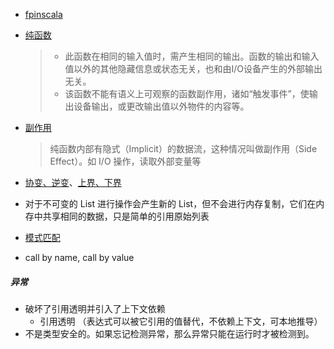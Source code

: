 
- [fpinscala](https://github.com/fpinscala/fpinscala)

- [纯函数](https://zh.wikipedia.org/wiki/%E7%BA%AF%E5%87%BD%E6%95%B0)

    > - 此函数在相同的输入值时，需产生相同的输出。函数的输出和输入值以外的其他隐藏信息或状态无关，也和由I/O设备产生的外部输出无关。
    > - 该函数不能有语义上可观察的函数副作用，诸如“触发事件”，使输出设备输出，或更改输出值以外物件的内容等。
 
- [副作用](https://zh.wikipedia.org/wiki/%E5%87%BD%E6%95%B0%E5%89%AF%E4%BD%9C%E7%94%A8)

    > 纯函数内部有隐式（Implicit）的数据流，这种情况叫做副作用（Side Effect）。如 I/O 操作，读取外部变量等

- [协变、逆变](http://hongjiang.info/scala-covariance-and-contravariance/)、[上界、下界](http://hongjiang.info/scala-upper-bounds-and-lower-bounds/)

- 对于不可变的 List 进行操作会产生新的 List，但不会进行内存复制，它们在内存中共享相同的数据，只是简单的引用原始列表
- [模式匹配](http://blog.csdn.net/bluishglc/article/details/51056230)
- call by name, call by value

##### 异常
- 破坏了引用透明并引入了上下文依赖
    - 引用透明 （表达式可以被它引用的值替代，不依赖上下文，可本地推导）
- 不是类型安全的。如果忘记检测异常，那么异常只能在运行时才被检测到。